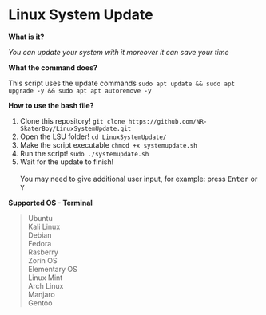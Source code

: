 # Linux System Update

**What is it?**<br>

*You can update your system with it moreover it can save your time*

**What the command does?**<br>

This script uses the update commands `sudo apt update && sudo apt upgrade -y && sudo apt apt autoremove -y`

**How to use the bash file?**
<br>
1. Clone this repository! `git clone https://github.com/NR-SkaterBoy/LinuxSystemUpdate.git`<br>
2. Open the LSU folder! `cd LinuxSystemUpdate/`<br>
3. Make the script executable `chmod +x systemupdate.sh`
4. Run the script! `sudo ./systemupdate.sh`<br>
5. Wait for the update to finish!<br><br>
You may need to give additional user input, for example: press <kbd>Enter</kbd> or <kbd>Y</kbd>

**Supported OS - Terminal**<br>

>Ubuntu<br>
>Kali Linux<br>
>Debian<br>
>Fedora<br>
>Rasberry<br>
>Zorin OS<br>
>Elementary OS<br>
>Linux Mint<br>
>Arch Linux<br>
>Manjaro<br>
>Gentoo


